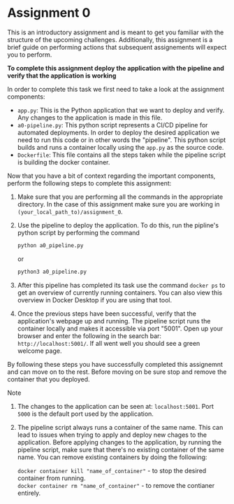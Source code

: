 # Assignment 0

This is an introductory assignment and is meant to get you familiar with the structure of the upcoming challenges. Additionally, this assignment is a brief guide on performing actions that subsequent assignements will expect you to perform.

**To complete this assignment deploy the application with the pipeline and verify that the application is working**

In order to complete this task we first need to take a look at the assignment components:

- `app.py`: This is the Python application that we want to deploy and verify. Any changes to the application is made in this file.    
- `a0-pipeline.py`: This python script represents a CI/CD pipeline for automated deployments. In order to deploy the desired application we need to run this code or in other words the "pipeline". This python script builds and runs a container locally using the `app.py` as the source code.    
- `Dockerfile`: This file contains all the steps taken while the pipeline script is building the docker container.

Now that you have a bit of context regarding the important components, perform the following steps to complete this assignment:
1. Make sure that you are performing all the commands in the appropriate directory. In the case of this assignment make sure you are working in `(your_local_path_to)/assignment_0`.
2. Use the pipeline to deploy the application. To do this, run the pipline's python script by performing the command 
   
   ``` bash
   python a0_pipeline.py
   ```    
   or

    ``` bash
    python3 a0_pipeline.py
    ```    
3. After this pipeline has completed its task use the command `docker ps` to get an overview of currently running containers. You can also view this overview in Docker Desktop if you are using that tool. 
4. Once the previous steps have been successful, verify that the application's webpage up and running. The pipeline script runs the container locally and makes it accessible via port "5001". Open up your browser and enter the following in the search bar: `http://localhost:5001/`. If all went well you should see a green welcome page.

By following these steps you have successfully completed this assignemnt and can move on to the rest. Before moving on be sure stop and remove the container that you deployed.    

> [!NOTE]
> 1. The changes to the application can be seen at: `localhost:5001`. Port `5000` is the default port used by the application.  
> 2. The pipeline script always runs a container of the same name. This can lead to issues when trying to apply and deploy new chages to the application. Before applying changes to the application, by running the pipeline script, make sure that there's no existing container of the same name. You can remove existing containers by doing the following: 
> 
>    `docker container kill "name_of_container"` - to stop the desired container from running.\
>    `docker container rm "name_of_container"` - to remove the contianer entirely.  



